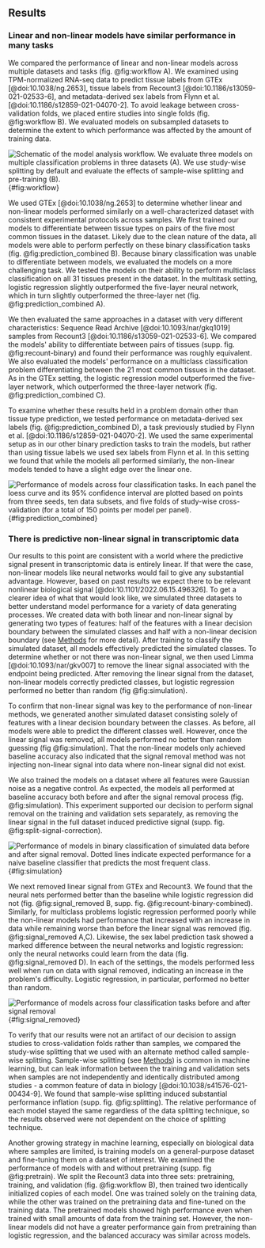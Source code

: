 ## Results

### Linear and non-linear models have similar performance in many tasks
We compared the performance of linear and non-linear models across multiple datasets and tasks (fig. @fig:workflow A).
We examined using TPM-normalized RNA-seq data to predict tissue labels from GTEx [@doi:10.1038/ng.2653], tissue labels from Recount3 [@doi:10.1186/s13059-021-02533-6], and metadata-derived sex labels from Flynn et al. [@doi:10.1186/s12859-021-04070-2].
To avoid leakage between cross-validation folds, we placed entire studies into single folds (fig. @fig:workflow B).
We evaluated models on subsampled datasets to determine the extent to which performance was affected by the amount of training data.

![
Schematic of the model analysis workflow. We evaluate three models on multiple classification problems in three datasets (A). We use study-wise splitting by default and evaluate the effects of sample-wise splitting and pre-training (B).
](./images/workflow.svg "Workflow diagram"){#fig:workflow}


We used GTEx [@doi:10.1038/ng.2653] to determine whether linear and non-linear models performed similarly on a well-characterized dataset with consistent experimental protocols across samples.
We first trained our models to differentiate between tissue types on pairs of the five most common tissues in the dataset.
Likely due to the clean nature of the data, all models were able to perform perfectly on these binary classification tasks (fig. @fig:prediction_combined B).
Because binary classification was unable to differentiate between models, we evaluated the models on a more challenging task.
We tested the models on their ability to perform multiclass classification on all 31 tissues present in the dataset.
In the multitask setting, logistic regression slightly outperformed the five-layer neural network, which in turn slightly outperformed the three-layer net (fig. @fig:prediction_combined A).

We then evaluated the same approaches in a dataset with very different characteristics: Sequence Read Archive [@doi:10.1093/nar/gkq1019] samples from Recount3 [@doi:10.1186/s13059-021-02533-6].
We compared the models' ability to differentiate between pairs of tissues (supp. fig. @fig:recount-binary) and found their performance was roughly equivalent.
We also evaluated the models' performance on a multiclass classification problem differentiating between the 21 most common tissues in the dataset.
As in the GTEx setting, the logistic regression model outperformed the five-layer network, which outperformed the three-layer network (fig. @fig:prediction_combined C). 

To examine whether these results held in a problem domain other than tissue type prediction, we tested performance on metadata-derived sex labels (fig. @fig:prediction_combined D), a task previously studied by Flynn et al. [@doi:10.1186/s12859-021-04070-2].
We used the same experimental setup as in our other binary prediction tasks to train the models, but rather than using tissue labels we used sex labels from Flynn et al.
In this setting we found that while the models all performed similarly, the non-linear models tended to have a slight edge over the linear one.

![
Performance of models across four classification tasks. In each panel the loess curve and its 95% confidence interval are plotted based on points from three seeds, ten data subsets, and five folds of study-wise cross-validation (for a total of 150 points per model per panel).
](./images/full_signal_combined.svg ){#fig:prediction_combined}

### There is predictive non-linear signal in transcriptomic data
Our results to this point are consistent with a world where the predictive signal present in transcriptomic data is entirely linear.
If that were the case, non-linear models like neural networks would fail to give any substantial advantage.
However, based on past results we expect there to be relevant nonlinear biological signal [@doi:10.1101/2022.06.15.496326].
To get a clearer idea of what that would look like, we simulated three datasets to better understand model performance for a variety of data generating processes.
We created data with both linear and non-linear signal by generating two types of features: half of the features with a linear decision boundary between the simulated classes and half with a non-linear decision boundary (see [Methods](#methods) for more detail).
After training to classify the simulated dataset, all models effectively predicted the simulated classes.
To determine whether or not there was non-linear signal, we then used Limma [@doi:10.1093/nar/gkv007] to remove the linear signal associated with the endpoint being predicted.
After removing the linear signal from the dataset, non-linear models correctly predicted classes, but logistic regression performed no better than random (fig @fig:simulation).

To confirm that non-linear signal was key to the performance of non-linear methods, we generated another simulated dataset consisting solely of features with a linear decision boundary between the classes.
As before, all models were able to predict the different classes well.
However, once the linear signal was removed, all models performed no better than random guessing (fig @fig:simulation).
That the non-linear models only achieved baseline accuracy also indicated that the signal removal method was not injecting non-linear signal into data where non-linear signal did not exist.

We also trained the models on a dataset where all features were Gaussian noise as a negative control.
As expected, the models all performed at baseline accuracy both before and after the signal removal process (fig. @fig:simulation).
This experiment supported our decision to perform signal removal on the training and validation sets separately, as removing the linear signal in the full dataset induced predictive signal (supp. fig. @fig:split-signal-correction).

![
Performance of models in binary classification of simulated data before and after signal removal. Dotted lines indicate expected performance for a naive baseline classifier that predicts the most frequent class.
](./images/simulated_data_combined.svg ){#fig:simulation}

We next removed linear signal from GTEx and Recount3.
We found that the neural nets performed better than the baseline while logistic regression did not (fig. @fig:signal_removed B, supp. fig. @fig:recount-binary-combined).
Similarly, for multiclass problems logistic regression performed poorly while the non-linear models had performance that increased with an increase in data while remaining worse than before the linear signal was removed (fig. @fig:signal_removed A,C).
Likewise, the sex label prediction task showed a marked difference between the neural networks and logistic regression: only the neural networks could learn from the data (fig. @fig:signal_removed D).
In each of the settings, the models performed less well when run on data with signal removed, indicating an increase in the problem's difficulty. 
Logistic regression, in particular, performed no better than random.

![
Performance of models across four classification tasks before and after signal removal
](./images/signal_removed_combined.svg ){#fig:signal_removed}

To verify that our results were not an artifact of our decision to assign studies to cross-validation folds rather than samples, we compared the study-wise splitting that we used with an alternate method called sample-wise splitting.
Sample-wise splitting (see [Methods](#methods)) is common in machine learning, but can leak information between the training and validation sets when samples are not independently and identically distributed among studies - a common feature of data in biology [@doi:10.1038/s41576-021-00434-9].
We found that sample-wise splitting induced substantial performance inflation (supp. fig. @fig:splitting).
The relative performance of each model stayed the same regardless of the data splitting technique, so the results observed were not dependent on the choice of splitting technique.

Another growing strategy in machine learning, especially on biological data where samples are limited, is training models on a general-purpose dataset and fine-tuning them on a dataset of interest.
We examined the performance of models with and without pretraining (supp. fig @fig:pretrain).
We split the Recount3 data into three sets: pretraining, training, and validation (fig. @fig:workflow B), then trained two identically initialized copies of each model.
One was trained solely on the training data, while the other was trained on the pretraining data and fine-tuned on the training data.
The pretrained models showed high performance even when trained with small amounts of data from the training set.
However, the non-linear models did not have a greater performance gain from pretraining than logistic regression, and the balanced accuracy was similar across models.
